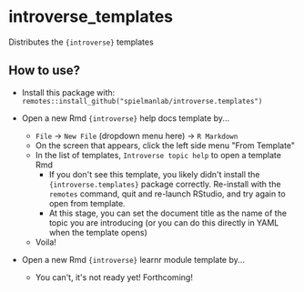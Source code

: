 # introverse_templates
Distributes the `{introverse}` templates 


## How to use?

+ Install this package with: `remotes::install_github("spielmanlab/introverse.templates")`
+ Open a new Rmd `{introverse}` help docs template by...
  + `File` -> `New File` (dropdown menu here) -> `R Markdown`
  + On the screen that appears, click the left side menu "From Template"
  + In the list of templates, `Introverse topic help` to open a template Rmd
    + If you don't see this template, you likely didn't install the `{introverse.templates}` package correctly. Re-install with the `remotes` command, quit and re-launch RStudio, and try again to open from template.
    + At this stage, you can set the document title as the name of the topic you are introducing (or you can do this directly in YAML when the template opens)
  + Voila!
 
+ Open a new Rmd `{introverse}` learnr module template by...
  + You can't, it's not ready yet! Forthcoming!
